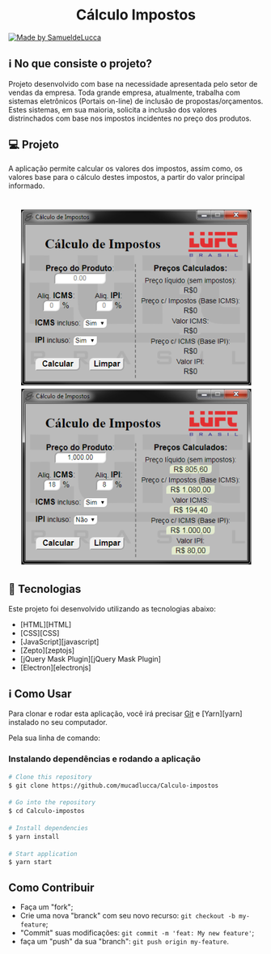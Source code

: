 <h1 align="center">
    Cálculo Impostos
</h1>

<p> 
  <a href="https://www.linkedin.com/in/samueldelucca/">
    <img alt="Made by SamueldeLucca" src="https://img.shields.io/badge/made%20by-SamueldeLucca-%2304D361">
  </a>
</p>

## :information_source: No que consiste o projeto?

Projeto desenvolvido com base na necessidade apresentada pelo setor de vendas da empresa.
Toda grande empresa, atualmente, trabalha com sistemas eletrônicos (Portais on-line) de inclusão de propostas/orçamentos.
Estes sistemas, em sua maioria, solicita a inclusão dos valores distrinchados com base nos impostos incidentes no preço dos produtos.


## 💻 Projeto

A aplicação permite calcular os valores dos impostos, assim como, os valores base para o cálculo destes impostos, a partir do valor principal informado.


<h1 align="center">
    <img alt="Layout" title="Layout" src=".github/layout-1.png" width="455px" />
    <img alt="Layout" title="Layout" src=".github/layout-2.png" width="455px" />
</h1>


## :rocket: Tecnologias

Este projeto foi desenvolvido utilizando as tecnologias abaixo:

- [HTML][HTML]
- [CSS][CSS]
- [JavaScript][javascript]
- [Zepto][zeptojs]
- [jQuery Mask Plugin][jQuery Mask Plugin]
- [Electron][electronjs]


## :information_source: Como Usar

Para clonar e rodar esta aplicação, você irá precisar [Git](https://git-scm.com) e [Yarn][yarn] instalado no seu computador.

Pela sua linha de comando:

### Instalando dependências e rodando a aplicação

```bash
# Clone this repository
$ git clone https://github.com/mucadlucca/Calculo-impostos

# Go into the repository
$ cd Calculo-impostos

# Install dependencies
$ yarn install

# Start application
$ yarn start

```

## Como Contribuir

- Faça um "fork";
- Crie uma nova "branck" com seu novo recurso: `git checkout -b my-feature`;
- "Commit" suas modificações: `git commit -m 'feat: My new feature'`;
- faça um "push" da sua "branch": `git push origin my-feature`.


